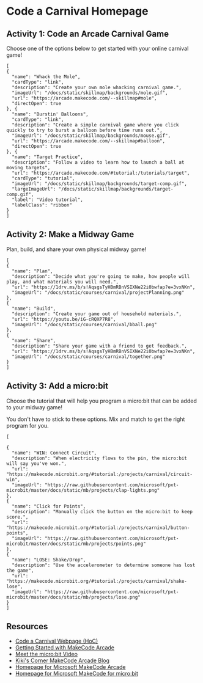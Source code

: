 # Code a Carnival Homepage


## Activity 1: Code an Arcade Carnival Game
Choose one of the options below to get started with your online carnival game!

```codecard
[
{
  "name": "Whack the Mole",
  "cardType": "link",
  "description": "Create your own mole whacking carnival game.",
  "imageUrl": "/docs/static/skillmap/backgrounds/mole.gif",
  "url": "https://arcade.makecode.com/--skillmap#mole",
  "directOpen": true
}, {
  "name": "Burstin' Balloons",
  "cardType": "link",
  "description": "Create a simple carnival game where you click quickly to try to burst a balloon before time runs out.",
  "imageUrl": "/docs/static/skillmap/backgrounds/mouse.gif",
  "url": "https://arcade.makecode.com/--skillmap#balloon",
  "directOpen": true
}, {
  "name": "Target Practice",
  "description": "Follow a video to learn how to launch a ball at moving targets",
  "url": "https://arcade.makecode.com/#tutorial:/tutorials/target",
  "cardType": "tutorial",
  "imageUrl": "/docs/static/skillmap/backgrounds/target-comp.gif",
  "largeImageUrl": "/docs/static/skillmap/backgrounds/target-comp.gif",
  "label": "Video tutorial",
  "labelClass": "ribbon"
}
]
```


## Activity 2: Make a Midway Game
Plan, build, and share your own physical midway game!

```codecard
[
{
  "name": "Plan",
  "description": "Decide what you're going to make, how people will play, and what materials you will need.",
  "url": "https://1drv.ms/b/s!AqsgsTyHBmRBnVSIXNe22i0bwfap?e=3vxNKn",
  "imageUrl": "/docs/static/courses/carnival/projectPlanning.png"
},
{
  "name": "Build",
  "description": "Create your game out of household materials.",
  "url": "https://youtu.be/iG-cRQXP7R8",
  "imageUrl": "/docs/static/courses/carnival/bball.png"
},
{
  "name": "Share",
  "description": "Share your game with a friend to get feedback.",
  "url": "https://1drv.ms/b/s!AqsgsTyHBmRBnVSIXNe22i0bwfap?e=3vxNKn",
  "imageUrl": "/docs/static/courses/carnival/together.png"
}
]
```




## Activity 3: Add a micro:bit
Choose the tutorial that will help you program a micro:bit that can be added to your midway game!

You don't have to stick to these options.  Mix and match to get the right program for you.

```codecard
[

{
  "name": "WIN: Connect Circuit",
  "description": "When electricity flows to the pin, the micro:bit will say you've won.",
  "url": "https://makecode.microbit.org/#tutorial:/projects/carnival/circuit-win",
  "imageUrl": "https://raw.githubusercontent.com/microsoft/pxt-microbit/master/docs/static/mb/projects/clap-lights.png"
},
{
  "name": "Click for Points",
  "description": "Manually click the button on the micro:bit to keep score.",
  "url": "https://makecode.microbit.org/#tutorial:/projects/carnival/button-points",
  "imageUrl": "https://raw.githubusercontent.com/microsoft/pxt-microbit/master/docs/static/mb/projects/points.png"
},
{
  "name": "LOSE: Shake/Drop",
  "description": "Use the accelerometer to determine someone has lost the game",
  "url": "https://makecode.microbit.org/#tutorial:/projects/carnival/shake-lose",
  "imageUrl": "https://raw.githubusercontent.com/microsoft/pxt-microbit/master/docs/static/mb/projects/lose.png"
}
]
```



## Resources

* [Code a Carnival Webpage (HoC)](https://arcade.makecode.com/hour-of-code-2022)
* [Getting Started with MakeCode Arcade](https://youtu.be/DE_-0flM324)
* [Meet the micro:bit Video](https://youtu.be/iG-cRQXP7R8)
* [Kiki's Corner MakeCode Arcade Blog](https://medium.com/kikis-corner)
* [Homepage for Microsoft MakeCode Arcade](https://arcade.makecode.com/)
* [Homepage for Microsoft MakeCode for micro:bit](https://makecode.microbit.org/)

<!--
## Flipgrid

The [Flipgrid](https://info.flipgrid.com/) topic for **Code a Carnival** chapter: https://flipgrid.com/b769222e

-->